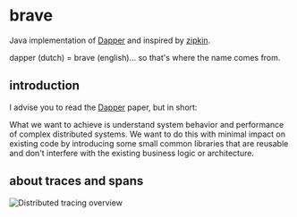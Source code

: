 # brave #


Java implementation of [Dapper](http://research.google.com/pubs/pub36356.html) and inspired by [zipkin](https://github.com/twitter/zipkin/).

dapper (dutch) = brave (english)... so that's where the name comes from.

## introduction ##

I advise you to read the [Dapper](http://research.google.com/pubs/pub36356.html) paper, but in
short:

What we want to achieve is understand system behavior and performance of complex distributed systems.
We want to do this with minimal impact on existing code by introducing some small common libraries that
are reusable and don't interfere with the existing business logic or architecture.

## about traces and spans ##

![Distributed tracing overview](https://raw.github.com/wiki/kristofa/brave/distributed_tracing.png)





